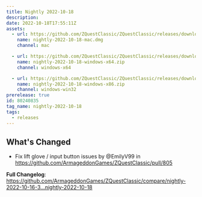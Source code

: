 ```yaml
---
title: Nightly 2022-10-18
description: 
date: 2022-10-18T17:55:11Z
assets: 
  - url: https://github.com/ZQuestClassic/ZQuestClassic/releases/download/nightly-2022-10-18/nightly-2022-10-18-mac.dmg
    name: nightly-2022-10-18-mac.dmg
    channel: mac

  - url: https://github.com/ZQuestClassic/ZQuestClassic/releases/download/nightly-2022-10-18/nightly-2022-10-18-windows-x64.zip
    name: nightly-2022-10-18-windows-x64.zip
    channel: windows-x64

  - url: https://github.com/ZQuestClassic/ZQuestClassic/releases/download/nightly-2022-10-18/nightly-2022-10-18-windows-x86.zip
    name: nightly-2022-10-18-windows-x86.zip
    channel: windows-win32
prerelease: true
id: 80240835
tag_name: nightly-2022-10-18
tags:
  - releases
---
```


## What's Changed
* Fix lift glove / input button issues by @EmilyV99 in https://github.com/ArmageddonGames/ZQuestClassic/pull/805


**Full Changelog**: https://github.com/ArmageddonGames/ZQuestClassic/compare/nightly-2022-10-16-3...nightly-2022-10-18
